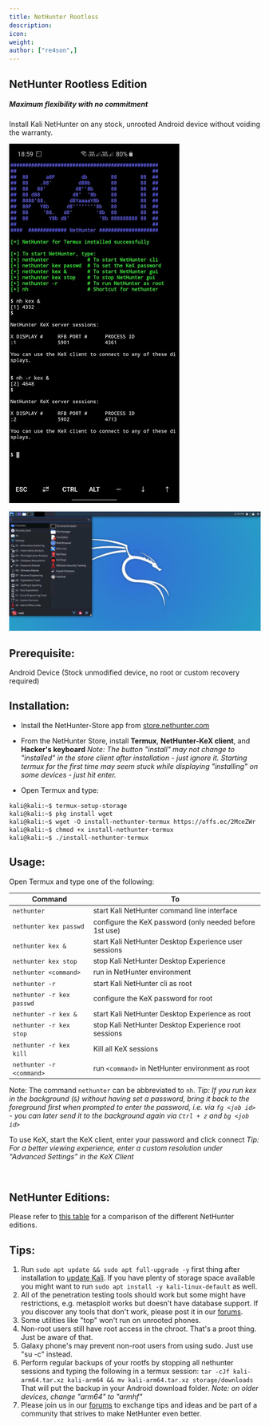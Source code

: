 ```yaml
---
title: NetHunter Rootless
description:
icon:
weight:
author: ["re4son",]
---
```


<!-- Based on https://gitlab.com/kalilinux/nethunter/build-scripts/kali-nethunter-project/-/tree/master/nethunter-rootless -->

## NetHunter Rootless Edition

##### *Maximum flexibility with no commitment*

Install Kali NetHunter on any stock, unrooted Android device without voiding the warranty.

![](010-NH-Rootless-Installation_Start_s.png)

![](020-NH-Rootless-KeX_s.png)

Prerequisite:
--------------

Android Device
(Stock unmodified device, no root or custom recovery required)

Installation:
--------------

- Install the NetHunter-Store app from [store.nethunter.com](https://store.nethunter.com/)
- From the NetHunter Store, install __Termux__, __NetHunter-KeX client__, and __Hacker's keyboard__
  _Note:_
       _The button "install" may not change to "installed" in the store client after installation - just ignore it._
      _Starting termux for the first time may seem stuck while displaying "installing" on some devices - just hit enter._

- Open Termux and type:

```console
kali@kali:~$ termux-setup-storage
kali@kali:~$ pkg install wget
kali@kali:~$ wget -O install-nethunter-termux https://offs.ec/2MceZWr
kali@kali:~$ chmod +x install-nethunter-termux
kali@kali:~$ ./install-nethunter-termux
```

Usage:
-------

Open Termux and type one of the following:

| Command                   | To                                                      |
| ------------------------- | ------------------------------------------------------- |
| `nethunter`               | start Kali NetHunter command line interface             |
| `nethunter kex passwd`    | configure the KeX password (only needed before 1st use) |
| `nethunter kex &`         | start Kali NetHunter Desktop Experience user sessions   |
| `nethunter kex stop`      | stop Kali NetHunter Desktop Experience                  |
| `nethunter <command>`     | run <command> in NetHunter environment                  |
| `nethunter -r`            | start Kali NetHunter cli as root                        |
| `nethunter -r kex passwd` | configure the KeX password for root                     |
| `nethunter -r kex &`      | start Kali NetHunter Desktop Experience as root         |
| `nethunter -r kex stop`   | stop Kali NetHunter Desktop Experience root sessions    |
| `nethunter -r kex kill`   | Kill all KeX sessions                                   |
| `nethunter -r <command>`  | run `<command>` in NetHunter environment as root        |

Note: The command `nethunter` can be abbreviated to `nh`.
_Tip: If you run kex in the background (`&`) without having set a password, bring it back to the foreground first when prompted to enter the password, i.e. via `fg <job id>` - you can later send it to the background again via `Ctrl + z` and `bg <job id>`_

To use KeX, start the KeX client, enter your password and click connect
_Tip: For a better viewing experience, enter a custom resolution under "Advanced Settings" in the KeX Client_

 &nbsp;

## NetHunter Editions:

Please refer to [this table](/docs/nethunter/#1-0-nethunter-editions) for a comparison of the different NetHunter editions.

## Tips:

1. Run `sudo apt update && sudo apt full-upgrade -y` first thing after installation to [update Kali](/docs/general-use/updating-kali/). If you have plenty of storage space available you might want to run `sudo apt install -y kali-linux-default` as well.
2. All of the penetration testing tools should work but some might have restrictions, e.g. metasploit works but doesn't have database support. If you discover any tools that don't work, please post it in our [forums](https://forums.kali.org/forumdisplay.php?14-NetHunter-Forums).
3. Some utilities like "top" won't run on unrooted phones.
4. Non-root users still have root access in the chroot. That's a proot thing. Just be aware of that.
5. Galaxy phone's may prevent non-root users from using sudo. Just use "su -c" instead.
6. Perform regular backups of your rootfs by stopping all nethunter sessions and typing the following in a termux session:
   `tar -cJf kali-arm64.tar.xz kali-arm64 && mv kali-arm64.tar.xz storage/downloads`
   That will put the backup in your Android download folder.
   _Note: on older devices, change "arm64" to "armhf"_
7. Please join us in our [forums](https://forums.kali.org/forumdisplay.php?14-NetHunter-Forums) to exchange tips and ideas and be part of a community that strives to make NetHunter even better.
